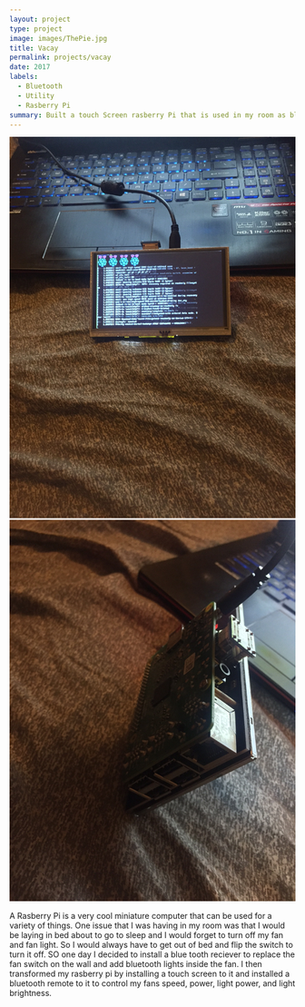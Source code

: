 ```yaml
---
layout: project
type: project
image: images/ThePie.jpg
title: Vacay
permalink: projects/vacay
date: 2017
labels:
  - Bluetooth
  - Utility
  - Rasberry Pi
summary: Built a touch Screen rasberry Pi that is used in my room as bluetooth remote.
---
```


<img class="ui medium right floated rounded image" src="../images/pie2.JPG">
<img class="ui medium right floated rounded image" src="../images/pie_back.JPG">

A Rasberry Pi is a very cool miniature computer that can be used for a variety of things. One issue that I was having in my room was that I would be laying in bed about to go to sleep and I would forget to turn off my fan and fan light. So I would always have to get out of bed and flip the switch to turn it off. SO one day I decided to install a blue tooth reciever to replace the fan switch on the wall and add bluetooth lights inside the fan. I then transformed my rasberry pi by installing a touch screen to it and installed a bluetooth remote to it to control my fans speed, power, light power, and light brightness.
